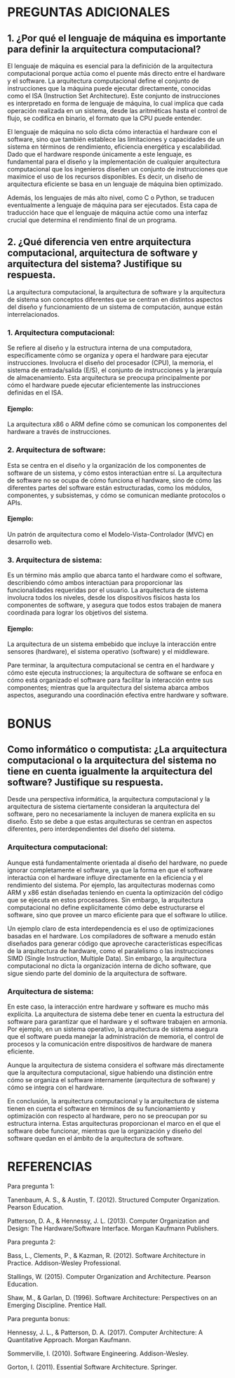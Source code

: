 # PREGUNTAS ADICIONALES

## 1. ¿Por qué el lenguaje de máquina es importante para definir la arquitectura computacional?

El lenguaje de máquina es esencial para la definición de la arquitectura computacional porque actúa como el puente más directo entre el hardware y el software. La arquitectura computacional define el conjunto de instrucciones que la máquina puede ejecutar directamente, conocidas como el ISA (Instruction Set Architecture). Este conjunto de instrucciones es interpretado en forma de lenguaje de máquina, lo cual implica que cada operación realizada en un sistema, desde las aritméticas hasta el control de flujo, se codifica en binario, el formato que la CPU puede entender.

El lenguaje de máquina no solo dicta cómo interactúa el hardware con el software, sino que también establece las limitaciones y capacidades de un sistema en términos de rendimiento, eficiencia energética y escalabilidad. Dado que el hardware responde únicamente a este lenguaje, es fundamental para el diseño y la implementación de cualquier arquitectura computacional que los ingenieros diseñen un conjunto de instrucciones que maximice el uso de los recursos disponibles. Es decir, un diseño de arquitectura eficiente se basa en un lenguaje de máquina bien optimizado.

Además, los lenguajes de más alto nivel, como C o Python, se traducen eventualmente a lenguaje de máquina para ser ejecutados. Esta capa de traducción hace que el lenguaje de máquina actúe como una interfaz crucial que determina el rendimiento final de un programa.

## 2. ¿Qué diferencia ven entre arquitectura computacional, arquitectura de software y arquitectura del sistema? Justifique su respuesta.

La arquitectura computacional, la arquitectura de software y la arquitectura de sistema son conceptos diferentes que se centran en distintos aspectos del diseño y funcionamiento de un sistema de computación, aunque están interrelacionados.

### 1. Arquitectura computacional: 
Se refiere al diseño y la estructura interna de una computadora, específicamente cómo se organiza y opera el hardware para ejecutar instrucciones. Involucra el diseño del procesador (CPU), la memoria, el sistema de entrada/salida (E/S), el conjunto de instrucciones y la jerarquía de almacenamiento. Esta arquitectura se preocupa principalmente por cómo el hardware puede ejecutar eficientemente las instrucciones definidas en el ISA.

#### Ejemplo: 
La arquitectura x86 o ARM define cómo se comunican los componentes del hardware a través de instrucciones.

### 2. Arquitectura de software: 
Esta se centra en el diseño y la organización de los componentes de software de un sistema, y cómo estos interactúan entre sí. La arquitectura de software no se ocupa de cómo funciona el hardware, sino de cómo las diferentes partes del software están estructuradas, como los módulos, componentes, y subsistemas, y cómo se comunican mediante protocolos o APIs.

#### Ejemplo: 
Un patrón de arquitectura como el Modelo-Vista-Controlador (MVC) en desarrollo web.

### 3. Arquitectura de sistema: 
Es un término más amplio que abarca tanto el hardware como el software, describiendo cómo ambos interactúan para proporcionar las funcionalidades requeridas por el usuario. La arquitectura de sistema involucra todos los niveles, desde los dispositivos físicos hasta los componentes de software, y asegura que todos estos trabajen de manera coordinada para lograr los objetivos del sistema.

#### Ejemplo: 
La arquitectura de un sistema embebido que incluye la interacción entre sensores (hardware), el sistema operativo (software) y el middleware.

Pare terminar, la arquitectura computacional se centra en el hardware y cómo este ejecuta instrucciones; la arquitectura de software se enfoca en cómo está organizado el software para facilitar la interacción entre sus componentes; mientras que la arquitectura del sistema abarca ambos aspectos, asegurando una coordinación efectiva entre hardware y software.

# BONUS

## Como informático o computista: ¿La arquitectura computacional o la arquitectura del sistema no tiene en cuenta igualmente la arquitectura del software? Justifique su respuesta.

Desde una perspectiva informática, la arquitectura computacional y la arquitectura de sistema ciertamente consideran la arquitectura del software, pero no necesariamente la incluyen de manera explícita en su diseño. Esto se debe a que estas arquitecturas se centran en aspectos diferentes, pero interdependientes del diseño del sistema.

### Arquitectura computacional: 
Aunque está fundamentalmente orientada al diseño del hardware, no puede ignorar completamente el software, ya que la forma en que el software interactúa con el hardware influye directamente en la eficiencia y el rendimiento del sistema. Por ejemplo, las arquitecturas modernas como ARM y x86 están diseñadas teniendo en cuenta la optimización del código que se ejecuta en estos procesadores. Sin embargo, la arquitectura computacional no define explícitamente cómo debe estructurarse el software, sino que provee un marco eficiente para que el software lo utilice.

Un ejemplo claro de esta interdependencia es el uso de optimizaciones basadas en el hardware. Los compiladores de software a menudo están diseñados para generar código que aproveche características específicas de la arquitectura de hardware, como el paralelismo o las instrucciones SIMD (Single Instruction, Multiple Data). Sin embargo, la arquitectura computacional no dicta la organización interna de dicho software, que sigue siendo parte del dominio de la arquitectura de software.

### Arquitectura de sistema: 
En este caso, la interacción entre hardware y software es mucho más explícita. La arquitectura de sistema debe tener en cuenta la estructura del software para garantizar que el hardware y el software trabajen en armonía. Por ejemplo, en un sistema operativo, la arquitectura de sistema asegura que el software pueda manejar la administración de memoria, el control de procesos y la comunicación entre dispositivos de hardware de manera eficiente.

Aunque la arquitectura de sistema considera el software más directamente que la arquitectura computacional, sigue habiendo una distinción entre cómo se organiza el software internamente (arquitectura de software) y cómo se integra con el hardware.

En conclusión, la arquitectura computacional y la arquitectura de sistema tienen en cuenta el software en términos de su funcionamiento y optimización con respecto al hardware, pero no se preocupan por su estructura interna. Estas arquitecturas proporcionan el marco en el que el software debe funcionar, mientras que la organización y diseño del software quedan en el ámbito de la arquitectura de software.


# REFERENCIAS

Para pregunta 1:

Tanenbaum, A. S., & Austin, T. (2012). Structured Computer Organization. Pearson Education.

Patterson, D. A., & Hennessy, J. L. (2013). Computer Organization and Design: The Hardware/Software Interface. Morgan Kaufmann Publishers.

Para pregunta 2:

Bass, L., Clements, P., & Kazman, R. (2012). Software Architecture in Practice. Addison-Wesley Professional.

Stallings, W. (2015). Computer Organization and Architecture. Pearson Education.

Shaw, M., & Garlan, D. (1996). Software Architecture: Perspectives on an Emerging Discipline. Prentice Hall.

Para pregunta bonus:

Hennessy, J. L., & Patterson, D. A. (2017). Computer Architecture: A Quantitative Approach. Morgan Kaufmann.

Sommerville, I. (2010). Software Engineering. Addison-Wesley.

Gorton, I. (2011). Essential Software Architecture. Springer.

